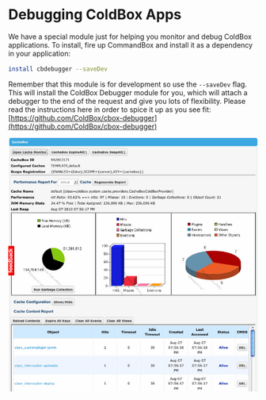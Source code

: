 # Debugging ColdBox Apps

We have a special module just for helping you monitor and debug ColdBox applications. To install, fire up CommandBox and install it as a dependency in your application:

```bash
install cbdebugger --saveDev
```

Remember that this module is for development so use the `--saveDev` flag. This will install the ColdBox Debugger module for you, which will attach a debugger to the end of the request and give you lots of flexibility. Please read the instructions here in order to spice it up as you see fit: [https://github.com/ColdBox/cbox-debugger](https://github.com/ColdBox/cbox-debugger)

![](/.gitbook/assets/cachemonitor.jpg)


